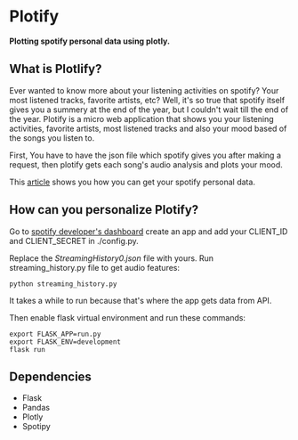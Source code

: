 # Plotify
<b>Plotting spotify personal data using plotly.</b>

## What is Plotlify?
Ever wanted to know more about your listening activities on spotify? Your most listened tracks, favorite artists, etc? Well, it's so true that spotify itself gives you a summery at the end of the year, but I couldn't wait till the end of the year. Plotify is a micro web application that shows you your listening activities, favorite artists, most listened tracks and also your mood based of the songs you listen to.

First, You have to have the json file which spotify gives you after making a request, then plotify gets each song's audio analysis and plots your mood.

This [article](https://support.spotify.com/us/article/data-rights-and-privacy-settings/) shows you how you can get your spotify personal data.

## How can you personalize Plotify?

Go to [spotify developer's dashboard](https://developer.spotify.com/dashboard/applications) create an app and add your CLIENT_ID and CLIENT_SECRET in ./config.py.

Replace the  <i> StreamingHistory0.json </i> file with yours. Run streaming_history.py file to get audio features:
```
python streaming_history.py
```
It takes a while to run because that's where the app gets data from API.

 Then enable flask virtual environment and run these commands:
```
export FLASK_APP=run.py
export FLASK_ENV=development
flask run
```
## Dependencies
* Flask
* Pandas
* Plotly
* Spotipy


